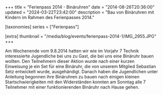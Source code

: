 +++
title = "Ferienpass 2014 - Binäruhren"
date = "2014-08-26T20:36:00"
updated = "2024-03-22T23:42:00"
description = "Bau von Binäruhren mit Kindern im Rahmen des Ferienpasses 2014."

[taxonomies]
series = ["Ferienpass"]

[extra]
thumbnail = "/media/blog/events/ferienpass-2014-1/IMG_2955.JPG"
+++

Am Wochenende vom 9.8.2014 hatten wir wie im Vorjahr 7 Technik interessierte Jugendliche bei uns zu Gast, die bei uns
eine Binäruhr bauen wollten. Den Teilnehmern dieser Aktion wurde nach einer kurzen Einweisung je ein Set für eine
Binäruhr, die von unserem Mitglied Sebastian Setz entwickelt wurde, ausgehändigt. Danach haben die Jugendlichen unter
Anleitung begonnen ihre Binäruhren zu bauen nach einigen kleinen Startschwierigkeiten mit den Widerständen konnten am
Sonntag alle 7 Teilnehmer mit einer funktionierenden Binäruhr nach Hause gehen.

[//]: # (TODO: ADD GALLERY)
